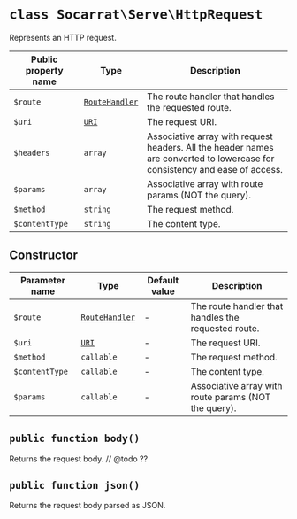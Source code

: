 # `class Socarrat\Serve\HttpRequest`

Represents an HTTP request.

| Public property name | Type                                | Description                                          |
|----------------------|-------------------------------------|------------------------------------------------------|
| `$route`             | [`RouteHandler`](./routehandler.md) | The route handler that handles the requested route.  |
| `$uri`               | [`URI`](./uri.md)                   | The request URI.                                     |
| `$headers`           | `array`                             | Associative array with request headers. All the header names are converted to lowercase for consistency and ease of access. |
| `$params`            | `array`                             | Associative array with route params (NOT the query). |
| `$method`            | `string`                            | The request method.                                  |
| `$contentType`       | `string`                            | The content type.                                    |

## Constructor

| Parameter name | Type                                | Default value | Description                                          |
|----------------|-------------------------------------|---------------|------------------------------------------------------|
| `$route`       | [`RouteHandler`](./routehandler.md) | -             | The route handler that handles the requested route.  |
| `$uri`         | [`URI`](./uri.md)                   | -             | The request URI.                                     |
| `$method`      | `callable`                          | -             | The request method.                                  |
| `$contentType` | `callable`                          | -             | The content type.                                    |
| `$params`      | `callable`                          | -             | Associative array with route params (NOT the query). |

## `public function body()`

Returns the request body.
// @todo ??

## `public function json()`

Returns the request body parsed as JSON.
